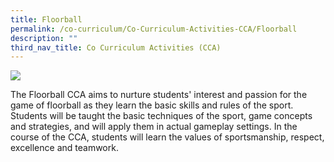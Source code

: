 ```yaml
---
title: Floorball
permalink: /co-curriculum/Co-Curriculum-Activities-CCA/Floorball
description: ""
third_nav_title: Co Curriculum Activities (CCA)
---
```

![](/images/Floorball%20CCA.png)

The Floorball CCA aims to nurture students' interest and passion for the game of floorball as they learn the basic skills and rules of the sport. Students will be taught the basic techniques of the sport, game concepts and strategies, and will apply them in actual gameplay settings. In the course of the CCA, students will learn the values of sportsmanship, respect, excellence and teamwork.

